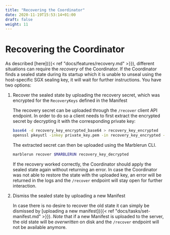 ```yaml
---
title: "Recovering the Coordinator"
date: 2020-11-19T15:53:14+01:00
draft: false
weight: 11
---
```


# Recovering the Coordinator

As described [here]({{< ref "docs/features/recovery.md" >}}), different situations can require the *recovery* of the Coordinator.
If the Coordinator finds a sealed state during its startup which it is unable to unseal using the host-specific SGX sealing key, it will wait for further instructions.
You have two options:

1. Recover the sealed state by uploading the recovery secret, which was encrypted for the `RecoveryKeys` defined in the Manifest

    The recovery secret can be uploaded through the `/recover` client API endpoint. In order to do so a client needs to first extract the encrypted secret by decrypting it with the corresponding private key:

    ```bash
    base64 -d recovery_key_encrypted_base64 > recovery_key_encrypted
    openssl pkeyutl -inkey private_key.pem -in recovery_key_encrypted -pkeyopt rsa_padding_mode:oaep -pkeyopt rsa_oaep_md:sha256 -decrypt -out recovery_key_decrypted
    ```

    The extracted secret can then be uploaded using the Marblerun CLI.

    ```bash
    marblerun recover $MARBLERUN recovery_key_decrypted
    ```

    If the recovery worked correctly, the Coordinator should apply the sealed state again without returning an error. In case the Coordinator was not able to restore the state with the uploaded key, an error will be returned in the logs and the `/recover` endpoint will stay open for further interaction.

2. Dismiss the sealed state by uploading a new Manifest

    In case there is no desire to recover the old state it can simply be dismissed by [uploading a new manifest]({{< ref "docs/tasks/set-manifest.md" >}}).
    *Note* that if a new Manifest is uploaded to the server, the old state will be *overwritten* on disk and the `/recover` endpoint will not be available anymore.
